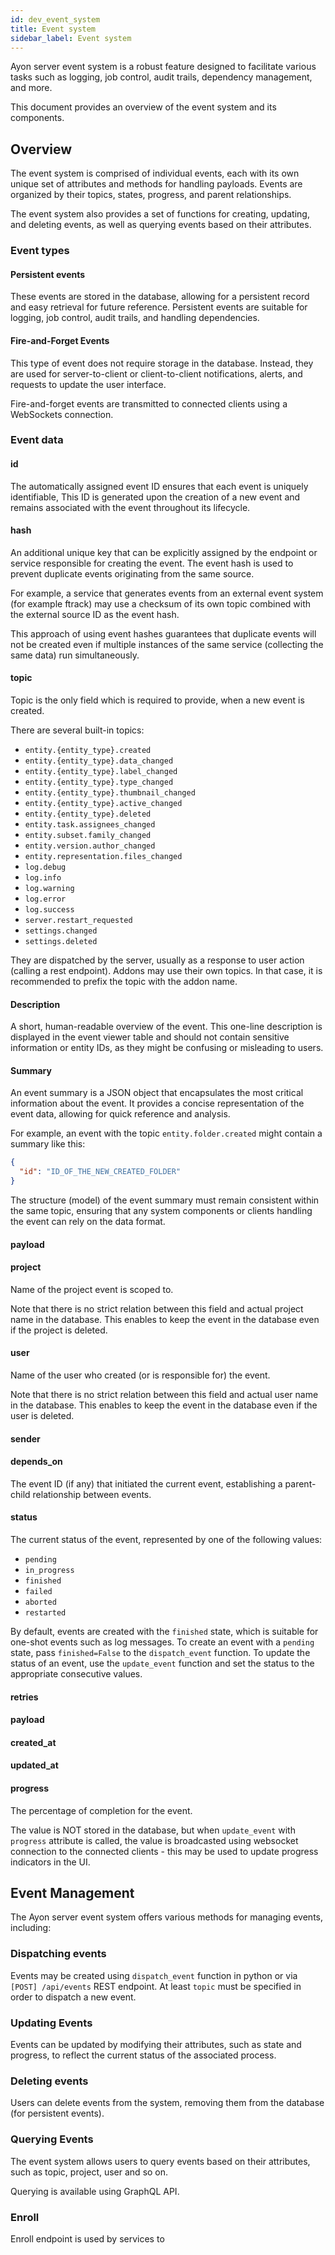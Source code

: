 ```yaml
---
id: dev_event_system
title: Event system
sidebar_label: Event system
---
```



Ayon server event system is a robust feature designed to facilitate various tasks such as logging, 
job control, audit trails, dependency management, and more. 

This document provides an overview of the event system and its components.

## Overview

The event system is comprised of individual events, each with its own unique set of attributes and methods for handling payloads. 
Events are organized by their topics, states, progress, and parent relationships. 

The event system also provides a set of functions for creating, updating, and deleting events,
as well as querying events based on their attributes.

### Event types

#### Persistent events

These events are stored in the database, allowing for a persistent record and easy retrieval for future reference. 
Persistent events are suitable for logging, job control, audit trails, and handling dependencies.

#### Fire-and-Forget Events

This type of event does not require storage in the database. 
Instead, they are used for server-to-client or client-to-client notifications, alerts, and requests to update the user interface. 

Fire-and-forget events are transmitted to connected clients using a WebSockets connection.

### Event data

#### id

The automatically assigned event ID ensures that each event is uniquely identifiable, 
This ID is generated upon the creation of a new event and remains associated with the event throughout its lifecycle.

#### hash

An additional unique key that can be explicitly assigned by the endpoint or service responsible for creating the event. 
The event hash is used to prevent duplicate events originating from the same source.

For example, a service that generates events from an external event system (for example ftrack) may use a checksum 
of its own topic combined with the external source ID as the event hash. 

This approach of using event hashes guarantees that duplicate events will not be created 
even if multiple instances of the same service (collecting the same data) run simultaneously.

#### topic

Topic is the only field which is required to provide, when a new event is created.

There are several built-in topics:

 - `entity.{entity_type}.created`
 - `entity.{entity_type}.data_changed`
 - `entity.{entity_type}.label_changed`
 - `entity.{entity_type}.type_changed`
 - `entity.{entity_type}.thumbnail_changed`
 - `entity.{entity_type}.active_changed`
 - `entity.{entity_type}.deleted`
 - `entity.task.assignees_changed`
 - `entity.subset.family_changed`
 - `entity.version.author_changed`
 - `entity.representation.files_changed`
 - `log.debug`
 - `log.info`
 - `log.warning`
 - `log.error`
 - `log.success`
 - `server.restart_requested`
 - `settings.changed`
 - `settings.deleted`

They are dispatched by the server, usually as a response to user action (calling a rest endpoint).
Addons may use their own topics. In that case, it is recommended to prefix the topic with the addon name.

#### Description

A short, human-readable overview of the event. 
This one-line description is displayed in the event viewer table and should not 
contain sensitive information or entity IDs, as they might be confusing or misleading to users.

#### Summary

An event summary is a JSON object that encapsulates the most critical information about the event. 
It provides a concise representation of the event data, allowing for quick reference and analysis.

For example, an event with the topic `entity.folder.created` might contain a summary like this:

```json
{
  "id": "ID_OF_THE_NEW_CREATED_FOLDER"
}
```

The structure (model) of the event summary must remain consistent within the same topic, 
ensuring that any system components or clients handling the event can rely on the data format.

#### payload


#### project

Name of the project event is scoped to. 

Note that there is no strict relation between this field and actual project name in the database.
This enables to keep the event in the database even if the project is deleted.

#### user

Name of the user who created (or is responsible for) the event.

Note that there is no strict relation between this field and actual user name in the database.
This enables to keep the event in the database even if the user is deleted.

#### sender

#### depends_on

The event ID (if any) that initiated the current event, establishing a parent-child relationship between events.

#### status

The current status of the event, represented by one of the following values:

- `pending`
- `in_progress`
- `finished`
- `failed`
- `aborted`
- `restarted`

By default, events are created with the `finished` state, which is suitable for one-shot events such as log messages. 
To create an event with a `pending` state, pass `finished=False` to the `dispatch_event` function. 
To update the status of an event, use the `update_event` function and set the status to the appropriate consecutive values.

#### retries


#### payload

#### created_at

#### updated_at

#### progress

The percentage of completion for the event.

The value is NOT stored in the database, but when `update_event` with `progress` attribute is called, the value is 
broadcasted using websocket connection to the connected clients - this may be used to update progress indicators in the UI.


## Event Management

The Ayon server event system offers various methods for managing events, including:

### Dispatching events

Events may be created using `dispatch_event` function in python or via `[POST] /api/events` REST endpoint.
At least `topic` must be specified in order to dispatch a new event.


### Updating Events

Events can be updated by modifying their attributes, such as state and progress, to reflect the current status of the associated process.

### Deleting events

Users can delete events from the system, removing them from the database (for persistent events).

### Querying Events

The event system allows users to query events based on their attributes, such as topic, project, user and so on.

Querying is available using GraphQL API.

### Enroll

Enroll endpoint is used by services to 

